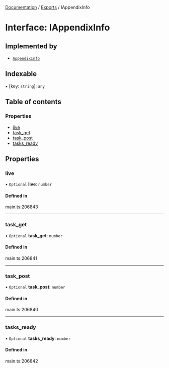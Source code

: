 [Documentation](../README.md) / [Exports](../modules.md) / IAppendixInfo

# Interface: IAppendixInfo

## Implemented by

- [`AppendixInfo`](../classes/AppendixInfo.md)

## Indexable

▪ [key: `string`]: `any`

## Table of contents

### Properties

- [live](IAppendixInfo.md#live)
- [task\_get](IAppendixInfo.md#task_get)
- [task\_post](IAppendixInfo.md#task_post)
- [tasks\_ready](IAppendixInfo.md#tasks_ready)

## Properties

### live

• `Optional` **live**: `number`

#### Defined in

main.ts:206843

___

### task\_get

• `Optional` **task\_get**: `number`

#### Defined in

main.ts:206841

___

### task\_post

• `Optional` **task\_post**: `number`

#### Defined in

main.ts:206840

___

### tasks\_ready

• `Optional` **tasks\_ready**: `number`

#### Defined in

main.ts:206842
